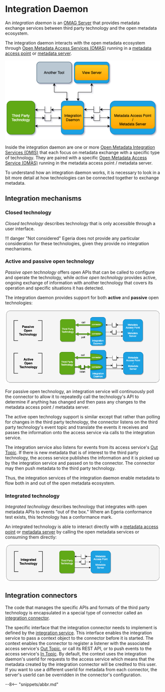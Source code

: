 <!-- SPDX-License-Identifier: CC-BY-4.0 -->
<!-- Copyright Contributors to the Egeria project 2020. -->

# Integration Daemon

An *integration daemon* is an [OMAG Server](omag-server.md) that provides metadata exchange services between third party technology and the open metadata ecosystem.

The integration daemon interacts with the open metadata ecosystem through [Open Metadata Access Services (OMAS)](/egeria-docs/services/omas) running in a [metadata access point](/egeria-docs/concepts/metadata-accces-point) or [metadata server](/egeria-docs/concepts/metadata-server).

![Integration daemon sitting between a third party technology and a metadata access point](integration-daemon.png)

Inside the integration daemon are one or more [Open Metadata Integration Services (OMIS)](/egeria-docs/services/omis) that each focus on metadata exchange with a specific type of technology. They are paired with a specific [Open Metadata Access Service (OMAS)](/egeria-docs/services/omas) running in the metadata access point / metadata server.

To understand how an integration daemon works, it is necessary to look in a bit more detail at how technologies can be connected together to exchange metadata.

## Integration mechanisms

### Closed technology

*Closed technology* describes technology that is only accessible through a user interface.

!!! danger "Not considered"
    Egeria does not provide any particular consideration for these technologies, given they provide no
    integration mechanisms.

### Active and passive open technology

*Passive open technology* offers open APIs that can be called to configure and operate the technology, while *active open technology* provides active, ongoing exchange of information with another technology that covers its operation and specific situations it has detected.

The integration daemon provides support for both **active** and **passive** open technologies:

![Integrating both passive and active open technology into the open metadata ecosystem](open-technology-pattern-implementations.png)

For passive open technology, an integration service will continuously poll the connector to allow it to repeatedly call the technology's API to determine if anything has changed and then pass any changes to the metadata access point / metadata server.

The active open technology support is similar except that rather than polling for changes in the third party technology, the connector listens on the third party technology's event topic and translate the events it receives and passes the information onto the access service via calls to the integration service.

The integration service also listens for events from its access service's [Out Topic](/egeria-docs/services/omas/client-server/#out-topic). If there is new metadata that is of interest to the third party technology, the access service publishes the information and it is picked up by the integration service and passed on to the connector. The connector may then push metadata to the third party technology.

Thus, the integration services of the integration daemon enable metadata to flow both in and out of the open metadata ecosystem.

### Integrated technology

*Integrated technology* describes technology that integrates with open metadata APIs to events "out of the box." Where an Egeria conformance test exists, this technology has a conformance mark.

An integrated technology is able to interact directly with a [metadata access point](/egeria-docs/concepts/metadata-access-point) or [metadata server](/egeria-docs/concepts/metadata-server) by calling the open metadata services or consuming them directly:

![Integrated technology can call the open metadata services or consume the open metadata services directly](integrated-technology-pattern-implementation.png)

## Integration connectors

The code that manages the specific APIs and formats of the third party technology is encapsulated in a special type of connector called an [integration connector](/egeria-docs/connectors/integration-connector).

The specific interface that the integration connector needs to implement is defined by the [integration service](/egeria-docs/services/omis). This interface enables the integration service to pass a context object to the connector before it is started. The context enables the connector to register a listener with the associated access service's [Out Topic](/egeria-docs/services/omas/client-server/#out-topic), or call its REST API, or to push events to the access service's [In Topic](/egeria-docs/services/omas/client-server/#in-topic). By default, the context uses the integration daemon's userId for requests to the access service which means that the metadata created by the integration connector will be credited to this user. If you want to use a different userId for metadata from each connector, the server's userId can be overridden in the connector's configuration.

--8<-- "snippets/abbr.md"
